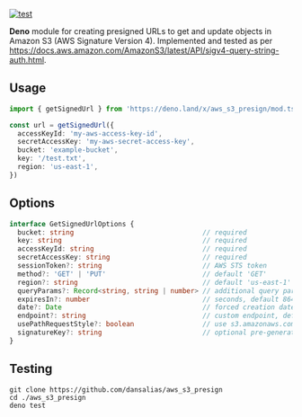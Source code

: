 [![test](https://github.com/dansalias/aws_s3_presign/actions/workflows/test.yml/badge.svg)](https://github.com/dansalias/aws_s3_presign/actions/workflows/test.yml)

__Deno__ module for creating presigned URLs to get and update objects in Amazon
S3 (AWS Signature Version 4). Implemented and tested as per
https://docs.aws.amazon.com/AmazonS3/latest/API/sigv4-query-string-auth.html.

## Usage
```ts
import { getSignedUrl } from 'https://deno.land/x/aws_s3_presign/mod.ts'

const url = getSignedUrl({
  accessKeyId: 'my-aws-access-key-id',
  secretAccessKey: 'my-aws-secret-access-key',
  bucket: 'example-bucket',
  key: '/test.txt',
  region: 'us-east-1',
})
```

## Options
```ts
interface GetSignedUrlOptions {
  bucket: string                                // required
  key: string                                   // required
  accessKeyId: string                           // required
  secretAccessKey: string                       // required
  sessionToken?: string                         // AWS STS token
  method?: 'GET' | 'PUT'                        // default 'GET'
  region?: string                               // default 'us-east-1'
  queryParams?: Record<string, string | number> // additional query parameters
  expiresIn?: number                            // seconds, default 86400 (24 hours)
  date?: Date                                   // forced creation date, for testing
  endpoint?: string                             // custom endpoint, default s3.amazonaws.com
  usePathRequestStyle?: boolean                 // use s3.amazonaws.com/<bucket>/<key> request style
  signatureKey?: string                         // optional pre-generated signature created with getPreSignatureKey()
}
```

## Testing
```
git clone https://github.com/dansalias/aws_s3_presign
cd ./aws_s3_presign
deno test
```
